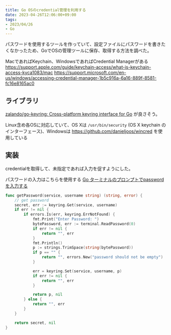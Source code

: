 ```yaml
---
title: Go OSのcredential管理を利用する
date: 2023-04-26T12:06:00+09:00
tags:
- 2023/04/26
- Go
---
```


パスワードを使用するツールを作っていて、設定ファイルにパスワードを書きたくなかったため、GoでOSの管理ツールに保存、取得する方法を調べた。

MacであればKeychain、WindowsであればCredential Managerがある
https://support.apple.com/guide/keychain-access/what-is-keychain-access-kyca1083/mac
https://support.microsoft.com/en-us/windows/accessing-credential-manager-1b5c916a-6a16-889f-8581-fc16e8165ac0

## ライブラリ

[zalando/go-keyring: Cross-platform keyring interface for Go](https://github.com/zalando/go-keyring/tree/master) が良さそう。

Linux含め各OSに対応していて、OS Xは `/usr/bin/security` (OS X keychain のインターフェース)、Windowsは https://github.com/danieljoos/wincred を使用している

## 実装

credentialを取得して、未指定であれば入力を促すようにした。

パスワードの入力はこちらを使用する
[Go ターミナルのプロンプトでpasswordを入力する](note/Go%20ターミナルのプロンプトでpasswordを入力する.md)

````go
func getPassword(service, username string) (string, error) {
	// get password
	secret, err := keyring.Get(service, username)
	if err != nil {
		if errors.Is(err, keyring.ErrNotFound) {
			fmt.Print("Enter Password: ")
			bytePassword, err := terminal.ReadPassword(0)
			if err != nil {
				return "", err
			}
			fmt.Println()
			p := strings.TrimSpace(string(bytePassword))
			if p == "" {
				return "", errors.New("password should not be empty")
			}

			err = keyring.Set(service, username, p)
			if err != nil {
				return "", err
			}

			return p, nil
		} else {
			return "", err
		}
	}

	return secret, nil
}
````
